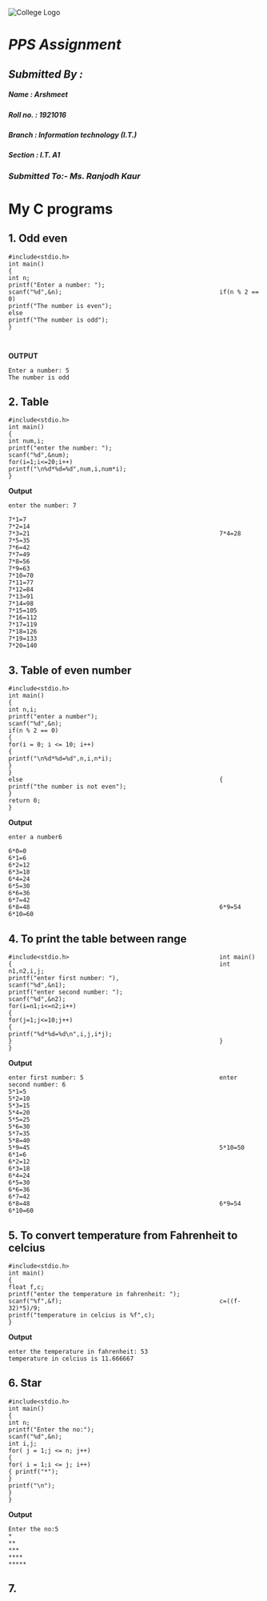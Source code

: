 ![College  Logo](https://www.gndec.ac.in/logo.png)
# *PPS Assignment*
## ***Submitted By :***
##### ***Name : Arshmeet***
##### ***Roll no. : 1921016***
##### ***Branch : Information technology (I.T.)***
##### ***Section : I.T. A1***

### ***Submitted To:- Ms. Ranjodh Kaur***

# My C programs
## 1. Odd even
```
#include<stdio.h>
int main()
{
int n;
printf("Enter a number: ");
scanf("%d",&n);                                            if(n % 2 == 0)
printf("The number is even");
else
printf("The number is odd");
}



```
**OUTPUT**
```
Enter a number: 5
The number is odd
```
## 2. Table
```
#include<stdio.h>
int main()
{
int num,i;
printf("enter the number: ");
scanf("%d",&num);
for(i=1;i<=20;i++)
printf("\n%d*%d=%d",num,i,num*i);
}
```
**Output**
```
enter the number: 7

7*1=7
7*2=14
7*3=21                                                     7*4=28
7*5=35
7*6=42
7*7=49
7*8=56
7*9=63
7*10=70
7*11=77
7*12=84
7*13=91
7*14=98
7*15=105
7*16=112
7*17=119
7*18=126
7*19=133
7*20=140
```
## 3. Table of even number
```
#include<stdio.h>
int main()
{
int n,i;
printf("enter a number");
scanf("%d",&n);
if(n % 2 == 0)
{
for(i = 0; i <= 10; i++)
{
printf("\n%d*%d=%d",n,i,n*i);
}
}
else                                                       {
printf("the number is not even");
}
return 0;
}
```
**Output**
```
enter a number6

6*0=0
6*1=6
6*2=12
6*3=18
6*4=24
6*5=30
6*6=36
6*7=42
6*8=48                                                     6*9=54
6*10=60
```
## 4. To print the table between range
```
#include<stdio.h>                                          int main()                                                 {                                                          int n1,n2,i,j;
printf("enter first number: "),
scanf("%d",&n1);
printf("enter second number: ");
scanf("%d",&n2);
for(i=n1;i<=n2;i++)
{
for(j=1;j<=10;j++)
{
printf("%d*%d=%d\n",i,j,i*j);
}                                                          }
}
```
**Output**
```
enter first number: 5                                      enter second number: 6
5*1=5
5*2=10
5*3=15
5*4=20
5*5=25
5*6=30
5*7=35
5*8=40
5*9=45                                                     5*10=50
6*1=6
6*2=12
6*3=18
6*4=24
6*5=30
6*6=36
6*7=42
6*8=48                                                     6*9=54
6*10=60
```
## 5. To convert temperature from Fahrenheit to celcius
```
#include<stdio.h>
int main()
{
float f,c;
printf("enter the temperature in fahrenheit: ");
scanf("%f",&f);                                            c=((f-32)*5)/9;
printf("temperature in celcius is %f",c);
}
```
**Output**
```
enter the temperature in fahrenheit: 53
temperature in celcius is 11.666667
```
## 6. Star
```
#include<stdio.h>
int main()
{
int n;
printf("Enter the no:");
scanf("%d",&n);
int i,j;
for( j = 1;j <= n; j++)
{
for( i = 1;i <= j; i++)
{ printf("*");
}
printf("\n");
}
}
```
**Output**
```
Enter the no:5
*
**
***
****
*****
```
## 7.
<!--stackedit_data:
eyJoaXN0b3J5IjpbLTU5NjYzMjg2MCwxMTI0MjcxOTk2LC04Nj
U4MzUwMDksMTA2NDkzNTc3MCw1Mjk3MDk0MDEsLTIwODg3NDY2
MTIsODYwNjkyNTM2XX0=
-->